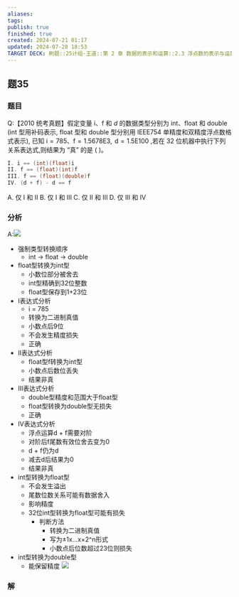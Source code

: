 ```yaml
---
aliases: 
tags: 
publish: true
finished: true
created: 2024-07-21 01:17
updated: 2024-07-28 18:53
TARGET DECK: 刷题::25计组-王道::第 2 章 数据的表示和运算::2.3 浮点数的表示与运算::题35
---
```


## 题35
### 题目
Q:【2010 统考真题】假定变量 $\mathrm{i}\text{、}\mathrm{f}$ 和 $d$ 的数据类型分别为 int、float 和 double (int 型用补码表示, float 型和 double 型分别用 IEEE754 单精度和双精度浮点数格式表示), 已知 $\mathrm{i} = {785}\text{、}\mathrm{f} = {1.5678}\mathrm{E}3,\mathrm{\;d} = {1.5}\mathrm{E}{100}$ ,若在 32 位机器中执行下列关系表达式,则结果为 “真” 的是 ( )。
```cpp
I. i == (int)(float)i
II. f == (float)(int)f
III. f == (float)(double)f
IV. (d + f) - d == f
```
A. 仅 I 和 II B. 仅 I 和 III C. 仅 II 和 III D. 仅 III 和 IV
### 分析
A:![](https://img.hwenyi.live/202407281850957.webp)
- 强制类型转换顺序
  - int → float → double
- float型转换为int型
  - 小数位部分被舍去
  - int型精确到32位整数
  - float型保存到1+23位
- I表达式分析
  - i = 785
  - 转换为二进制真值
  - 小数点后9位
  - 不会发生精度损失
  - 正确
- II表达式分析
  - float型f转换为int型
  - 小数点后数位丢失
  - 结果非真
- III表达式分析
  - double型精度和范围大于float型
  - float型转换为double型无损失
  - 正确
- IV表达式分析
  - 浮点运算d + f需要对阶
  - 对阶后f尾数有效位舍去变为0
  - d + f仍为d
  - 减去d后结果为0
  - 结果非真
- int型转换为float型
  - 不会发生溢出
  - 尾数位数关系可能有数据舍入
  - 影响精度
  - 32位int型转换为float型可能有损失
    - 判断方法
      - 转换为二进制真值
      - 写为±1x...x×2^n形式
      - 小数点后位数超过23位则损失
- int型转换为double型
  - 能保留精度
![](https://img.hwenyi.live/202407262107693.webp)
### 解
<!--ID: 1722237219867-->

